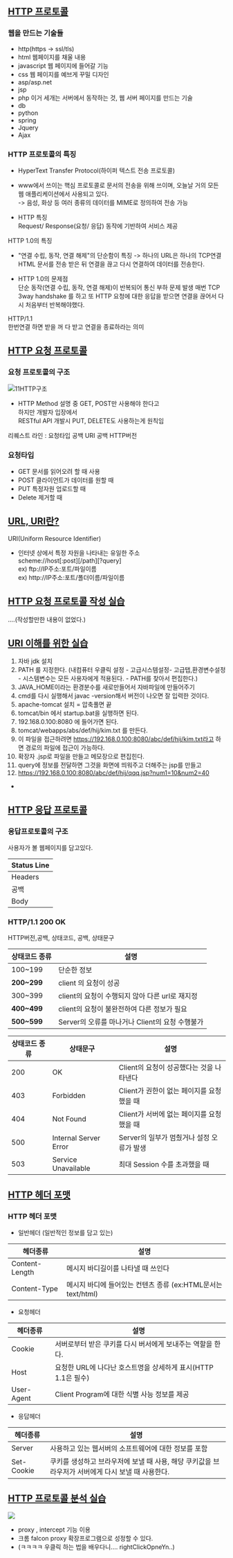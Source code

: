 ## [HTTP 프로토콜](https://youtu.be/TwsQX1AnWJU?list=PL0d8NnikouEWcF1jJueLdjRIC4HsUlULi)  

### 웹을 만드는 기술들
- http(https -> ssl/tls) 
- html 웹페이지를 채울 내용
- javascript 웹 페이지에 들어갈 기능
- css 웹 페이지를 예브게 꾸밀 디자인  
- asp/asp.net
- jsp
- php 이거 세개는 서버에서 동작하는 것, 웹 서버 페이지를 만드는 기술
- db     
- python
- spring
- Jquery
- Ajax

### HTTP 프로토콜의 특징
- HyperText Transfer Protocol(하이퍼 텍스트 전송 프로토콜)  
- www에서 쓰이는 핵심 프로토콜로 문서의 전송을 위해 쓰이며, 오늘날 거의 모든 웹 애플리케이션에서 사용되고 있다.   
    -> 음성, 화상 등 여러 종류의 데이터를 MIME로 정의하여 전송 가능
  
- HTTP 특징  
    Request/ Response(요청/ 응답) 동작에 기반하여 서비스 제공
  
HTTP 1.0의 특징
- "연결 수립, 동작, 연결 해제"의 단순함이 특징 -> 하나의 URL은 하나의 TCP연결
    HTML 문서를 전송 받은 뒤 연결을 끊고 다시 연결하여 데이터를 전송한다.
  
- HTTP 1.0의 문제점   
    단순 동작(연결 수립, 동작, 연결 해제)이 반복되어 통신 부하 문제 발생
    매번 TCP 3way handshake 를 하고 또 HTTP 요청에 대한 응답을 받으면 연결을 끊어서 다시 처음부터 반복해야했다.
  
 HTTP/1.1  
한번연결 하면 받을 꺼 다 받고 연결을 종료하라는 의미  





## [HTTP 요청 프로토콜](https://youtu.be/rxaBwwI_JnI?list=PL0d8NnikouEWcF1jJueLdjRIC4HsUlULi)
### 요청 프로토콜의 구조
![11HTTP구조](./img/11HTTP구조.png)
- HTTP Method 설명 중 GET, POST만 사용해야 한다고  
  하지만 개발자 입장에서  
  RESTful API 개발시 PUT, DELETE도 사용하는게 원칙임
  
리퀘스트 라인 : 요청타입 공백 URI 공백 HTTP버전

### 요청타입
- GET 문서를 읽어오려 할 때 사용
- POST 클라이언트가 데이터를 원할 때 
- PUT 특정자원 업로드할 때 
- Delete 제거할 때 


## [URL, URI란?](https://youtu.be/2ikhZ_fNP5Y?list=PL0d8NnikouEWcF1jJueLdjRIC4HsUlULi)
URI(Uniform Resource Identifier)  
- 인터넷 상에서 특정 자원을 나타내는 유일한 주소  
scheme://host[:post][/path][?query]  
  ex) ftp://IP주소:포트/파일이름  
  ex) http://IP주소:포트/폴더이름/파일이름  


## [HTTP 요청 프로토콜 작성 실습](https://youtu.be/XbGJYsxed2w?list=PL0d8NnikouEWcF1jJueLdjRIC4HsUlULi)

....(작성할만한 내용이 없었다.)

## [URI 이해를 위한 실습](https://youtu.be/HBojczyd1Ac?list=PL0d8NnikouEWcF1jJueLdjRIC4HsUlULi)

1. 자바 jdk 설치
3. PATH 를 지정한다. (내컴퓨터 우클릭 설정 - 고급시스템설정- 고급탭,환경변수설정 - 시스템변수는 모든 사용자에게 적용된다. - PATH를 찾아서 편집한다.)
1. JAVA_HOME이라는 환경분수를 새로만들어서 자바파일에 만들어주기
1. cmd를 다시 실행해서 javac -version해서 버전이 나오면 잘 입력한 것이다.
4. apache-tomcat 설치 = 압축풀면 끝 
1. tomcat/bin 에서 startup.bat을 실행하면 된다.
1. 192.168.0.100:8080 에 들어가면 된다.
1. tomcat/webapps/abs/def/hij/kim.txt 를 만든다. 
1. 이 파일을 접근하려면 https://192.168.0.100:8080/abc/def/hij/kim.txt라고 하면 경로의 파일에 접근이 가능하다.
1. 확장자 .jsp로 파일을 만들고 메모장으로 편집힌다.
1. query에 정보를 전달하면 그것을 화면에 띄워주고 더해주는 jsp를 만들고
1. https://192.168.0.100:8080/abc/def/hij/qqq.jsp?num1=10&num2=40
- 

## [HTTP 응답 프로토콜](https://youtu.be/kuucNF4Zvbs?list=PL0d8NnikouEWcF1jJueLdjRIC4HsUlULi)

### 응답프로토콜의 구조
사용자가 볼 웹페이지를 담고있다.   

|Status Line|  
|-----------|  
|Headers|  
|공백|  
|Body|  

### HTTP/1.1 200 OK
HTTP버전,공백, 상태코드, 공백, 상태문구

|상태코드 종류|설명|
|----------|---|
|100~199|단순한 정보|
|**200~299**|client 의 요청이 성공|
|300~399|client의 요청이 수행되지 않아 다른 url로 재지정|
|**400~499**|client의 요청이 불완전하여 다른 정보가 필요|
|**500~599**|Server의 오류를 마나거나 Client의 요청 수행불가|


|상태코드 종류|상태문구|설명|
|-----|-----|----|
|200|OK|Client의 요청이 성공했다는 것을 나타낸다|
|403|Forbidden|Client가 권한이 없는 페이지를 요청했을 때|
|404|Not Found|Client가 서버에 없는 페이지를 요청했을 때|
|500|Internal Server Error|Server의 일부가 멈췄거나 설정 오류가 발생|
|503|Service Unavailable|최대 Session 수를 초과했을 때|



## [HTTP 헤더 포맷](https://youtu.be/mQTGmxendk8?list=PL0d8NnikouEWcF1jJueLdjRIC4HsUlULi)

### HTTP 헤더 포맷
- 일반헤더 (일반적인 정보를 담고 있는)

|헤더종류|설명|
|----|----|
|Content-Length|메시지 바디길이를 나타낼 때 쓰인다|
|Content-Type|메시지 바디에 들어있는 컨텐츠 종류  (ex:HTML문서는 text/html)|

- 요청헤더


|헤더종류|설명|  
|---|---|  
|Cookie|서버로부터 받은 쿠키를 다시 버서에게 보내주는 역할을 한다.|
Host|요청한 URL에 나다난 호스트명을 상세하게 표시(HTTP 1.1은 필수)|
User-Agent|Client Program에 대한 식별 사능 정보를 제공|

- 응답헤더


|헤더종류|설명|  
|---|---| 
|Server|사용하고 있는 웹서버의 소프트웨어에 대한 정보를 포함|
|Set-Cookie|쿠키를 생성하고 브라우저에 보낼 때 사용, 해당 쿠키값을 브라우저가 서버에게 다시 보낼 때 사용한다.|



## [HTTP 프로토콜 분석 실습](https://youtu.be/dhMrKTwNI8U?list=PL0d8NnikouEWcF1jJueLdjRIC4HsUlULi)

![](./img/11실습.png)

- proxy , intercept 기능 이용
- 크롬 falcon proxy 확장프로그램으로 성정할 수 있다.
- (ㅋㅋㅋㅋ 우클릭 하는 법을 배우다니.... rightClickOpneYn..)
